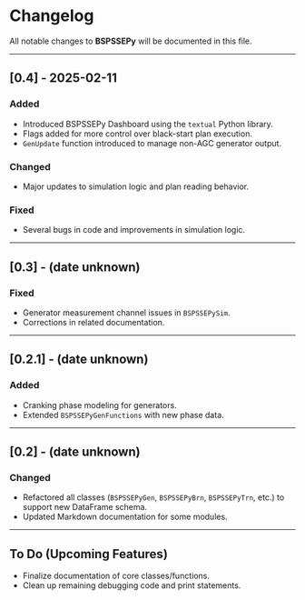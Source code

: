 # Changelog

All notable changes to **BSPSSEPy** will be documented in this file.

---

## [0.4] - 2025-02-11
### Added
- Introduced BSPSSEPy Dashboard using the `textual` Python library.
- Flags added for more control over black-start plan execution.
- `GenUpdate` function introduced to manage non-AGC generator output.

### Changed
- Major updates to simulation logic and plan reading behavior.

### Fixed
- Several bugs in code and improvements in simulation logic.

---

## [0.3] - (date unknown)
### Fixed
- Generator measurement channel issues in `BSPSSEPySim`.
- Corrections in related documentation.

---

## [0.2.1] - (date unknown)
### Added
- Cranking phase modeling for generators.
- Extended `BSPSSEPyGenFunctions` with new phase data.

---

## [0.2] - (date unknown)
### Changed
- Refactored all classes (`BSPSSEPyGen`, `BSPSSEPyBrn`, `BSPSSEPyTrn`, etc.) to support new DataFrame schema.
- Updated Markdown documentation for some modules.

---

## To Do (Upcoming Features)
- Finalize documentation of core classes/functions.
- Clean up remaining debugging code and print statements.